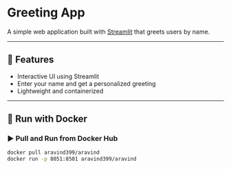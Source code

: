 # Greeting App

A simple web application built with [Streamlit](https://streamlit.io) that greets users by name.

---

## 🚀 Features

- Interactive UI using Streamlit
- Enter your name and get a personalized greeting
- Lightweight and containerized

---

## 🐳 Run with Docker

### ▶️ Pull and Run from Docker Hub

```bash
docker pull aravind399/aravind
docker run -p 8051:8501 aravind399/aravind

